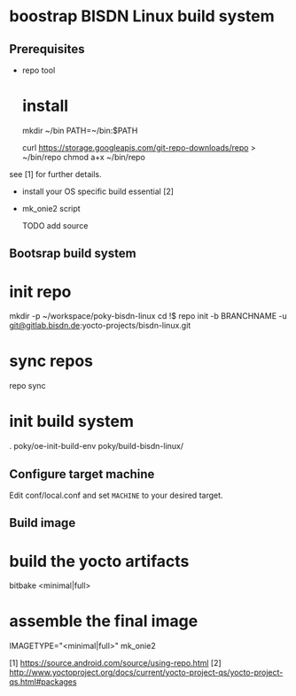 boostrap BISDN Linux build system
=========================================

Prerequisites
-------------

* repo tool

  # install
  mkdir ~/bin
  PATH=~/bin:$PATH
  
  curl https://storage.googleapis.com/git-repo-downloads/repo > ~/bin/repo
  chmod a+x ~/bin/repo

see [1] for further details.

* install your OS specific build essential [2]

* mk_onie2 script

  TODO add source

Bootsrap build system
---------------------

  # init repo
  mkdir -p ~/workspace/poky-bisdn-linux
  cd !$
  repo init -b BRANCHNAME -u git@gitlab.bisdn.de:yocto-projects/bisdn-linux.git

  # sync repos
  repo sync

  # init build system
  . poky/oe-init-build-env poky/build-bisdn-linux/

Configure target machine
------------------------

Edit conf/local.conf and set `MACHINE` to your desired target.

Build image
-----------

  # build the yocto artifacts
  bitbake <minimal|full>

  # assemble the final image
  IMAGETYPE="<minimal|full>" mk_onie2


[1] https://source.android.com/source/using-repo.html
[2] http://www.yoctoproject.org/docs/current/yocto-project-qs/yocto-project-qs.html#packages

